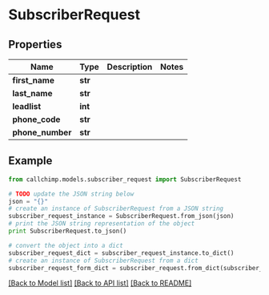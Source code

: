 # SubscriberRequest


## Properties

Name | Type | Description | Notes
------------ | ------------- | ------------- | -------------
**first_name** | **str** |  | 
**last_name** | **str** |  | 
**leadlist** | **int** |  | 
**phone_code** | **str** |  | 
**phone_number** | **str** |  | 

## Example

```python
from callchimp.models.subscriber_request import SubscriberRequest

# TODO update the JSON string below
json = "{}"
# create an instance of SubscriberRequest from a JSON string
subscriber_request_instance = SubscriberRequest.from_json(json)
# print the JSON string representation of the object
print SubscriberRequest.to_json()

# convert the object into a dict
subscriber_request_dict = subscriber_request_instance.to_dict()
# create an instance of SubscriberRequest from a dict
subscriber_request_form_dict = subscriber_request.from_dict(subscriber_request_dict)
```
[[Back to Model list]](../README.md#documentation-for-models) [[Back to API list]](../README.md#documentation-for-api-endpoints) [[Back to README]](../README.md)


